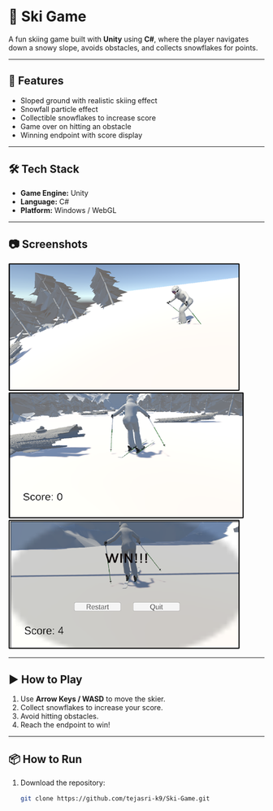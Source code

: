 # 🎿 Ski Game

A fun skiing game built with **Unity** using **C#**, where the player navigates down a snowy slope, avoids obstacles, and collects snowflakes for points.

---

## 📌 Features
- Sloped ground with realistic skiing effect
- Snowfall particle effect
- Collectible snowflakes to increase score
- Game over on hitting an obstacle
- Winning endpoint with score display

---

## 🛠️ Tech Stack
- **Game Engine:** Unity
- **Language:** C#
- **Platform:** Windows / WebGL

---

## 📷 Screenshots
![begin](image.png)
![Score](image-1.png)
![End Game](image-2.png)

---

## ▶️ How to Play
1. Use **Arrow Keys / WASD** to move the skier.
2. Collect snowflakes to increase your score.
3. Avoid hitting obstacles.
4. Reach the endpoint to win!

---

## 📦 How to Run
1. Download the repository:
   ```bash
   git clone https://github.com/tejasri-k9/Ski-Game.git
